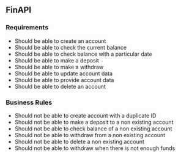 ## FinAPI

### Requirements

- Should be able to create an account
- Should be able to check the current balance
- Should be able to check balance with a particular date
- Should be able to make a deposit
- Should be able to make a withdraw
- Should be able to update account data
- Should be able to provide account data
- Should be able to delete an account

### Business Rules

- Should not be able to create account with a duplicate ID
- Should not be able to make a deposit to a non existing account
- Should not be able to check balance of a non existing account
- Should not be able to withdraw from a non existing account
- Should not be able to delete a non existing account
- Should not be able to withdraw when there is not enough funds
